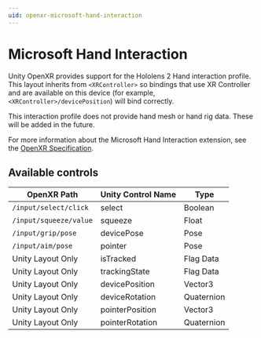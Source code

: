 ```yaml
---
uid: openxr-microsoft-hand-interaction
---
```

# Microsoft Hand Interaction

Unity OpenXR provides support for the Hololens 2 Hand interaction profile. This layout inherits from `<XRController>` so bindings that use XR Controller and are available on this device (for example, `<XRController>/devicePosition`) will bind correctly.

This interaction profile does not provide hand mesh or hand rig data. These will be added in the future.

For more information about the Microsoft Hand Interaction extension, see the [OpenXR Specification](https://www.khronos.org/registry/OpenXR/specs/1.0/html/xrspec.html#XR_MSFT_hand_interaction).

## Available controls

| OpenXR Path | Unity Control Name | Type |
|----|----|----|
|`/input/select/click`| select | Boolean |
|`/input/squeeze/value` | squeeze | Float |
|`/input/grip/pose` | devicePose | Pose |
|`/input/aim/pose` | pointer | Pose |
| Unity Layout Only  | isTracked | Flag Data |
| Unity Layout Only  | trackingState | Flag Data |
| Unity Layout Only  | devicePosition | Vector3 |
| Unity Layout Only  | deviceRotation | Quaternion |
| Unity Layout Only  | pointerPosition | Vector3 |
| Unity Layout Only  | pointerRotation | Quaternion |
